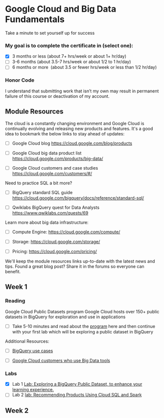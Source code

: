 # Google Cloud and Big Data Fundamentals

Take a minute to set yourself up for success

### My goal is to complete the&nbsp;certificate in (select one):

- [x] 3 months or less&nbsp;(about 7+ hrs/week or about 1+ hr/day) 
- [ ] 3-6 months&nbsp;(about 3.5-7 hrs/week or about 1/2 to 1 hr/day)
- [ ] 6 months or more&nbsp; (about 3.5 or fewer hrs/week or less than 1/2 hr/day)             

### Honor Code
I understand that submitting work that isn’t my own may result in permanent failure of this course or deactivation of my account.     

## Module Resources
The cloud is a constantly changing environment and Google Cloud is continually evolving and releasing new products and features. It's a good idea to bookmark the below links to stay ahead of updates:

- [ ] Google Cloud blog https://cloud.google.com/blog/products

- [ ] Google Cloud big data product list https://cloud.google.com/products/big-data/

- [ ] Google Cloud customers and case studies https://cloud.google.com/customers/#/

Need to practice SQL a bit more?

- [ ] BigQuery standard SQL guide https://cloud.google.com/bigquery/docs/reference/standard-sql/

- [ ] Qwiklabs BigQuery quest for Data Analysts https://www.qwiklabs.com/quests/69

Learn more about big data infrastructure:

- [ ] Compute Engine: https://cloud.google.com/compute/

- [ ] Storage: https://cloud.google.com/storage/

- [ ] Pricing: https://cloud.google.com/pricing/

We'll keep the module resources links up-to-date with the latest news and tips. Found a great blog post? Share it in the forums so everyone can benefit.

## Week 1

### Reading
Google Cloud Public Datasets program
Google Cloud hosts over 150+ public datasets in BigQuery for exploration and use in applications

- [ ] Take 5-10 minutes and read about the [program](https://services.google.com/fh/files/misc/public_datasets_one_pager.pdf) here and then continue with your first lab which will be exploring a public dataset in BigQuery

Additional Resources:

- [ ] [BigQuery use cases](https://cloud.google.com/bigquery/#bigquery-solutions-and-use-cases)

- [ ] [Google Cloud customers who use Big Data tools](https://cloud.google.com/customers/#/products=Big_Data_Analytics)

### Labs
- [x] Lab 1
 [Lab: Exploring a BigQuery Public Dataset, to enhance your learning experience.](https://googlecoursera.qwiklabs.com/focuses/19386944)
- [ ] Lab 2 [lab: Recommending Products Using Cloud SQL and Spark](https://googlecoursera.qwiklabs.com/focuses/19388160?parent=lti_session)
## Week 2
